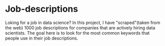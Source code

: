 # Job-descriptions
Loking for a job in data science? In this project, I have "scraped"(taken from the web) 1000 job descriptions for companies that are actively hiring data scientists.
The goal here is to look for the most common keywords that people use in their job descriptions.

